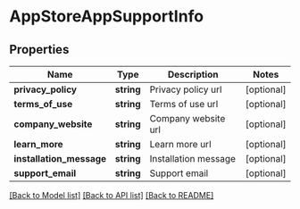 # AppStoreAppSupportInfo

## Properties
Name | Type | Description | Notes
------------ | ------------- | ------------- | -------------
**privacy_policy** | **string** | Privacy policy url | [optional] 
**terms_of_use** | **string** | Terms of use url | [optional] 
**company_website** | **string** | Company website url | [optional] 
**learn_more** | **string** | Learn more url | [optional] 
**installation_message** | **string** | Installation message | [optional] 
**support_email** | **string** | Support email | [optional] 

[[Back to Model list]](../README.md#documentation-for-models) [[Back to API list]](../README.md#documentation-for-api-endpoints) [[Back to README]](../README.md)


